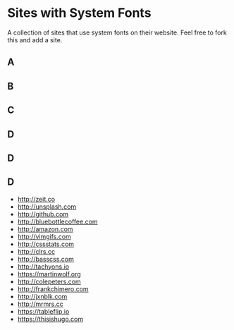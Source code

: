 # Sites with System Fonts

A collection of sites that use system fonts on their website. Feel free
to fork this and add a site.

## A

## B

## C

## D

## D

## D

* http://zeit.co
* http://unsplash.com
* http://github.com
* http://bluebottlecoffee.com
* http://amazon.com
* http://vimgifs.com
* http://cssstats.com
* http://clrs.cc
* http://basscss.com
* http://tachyons.io
* https://martinwolf.org
* http://colepeters.com
* http://frankchimero.com
* http://jxnblk.com
* http://mrmrs.cc
* https://tableflip.io
* https://thisishugo.com
